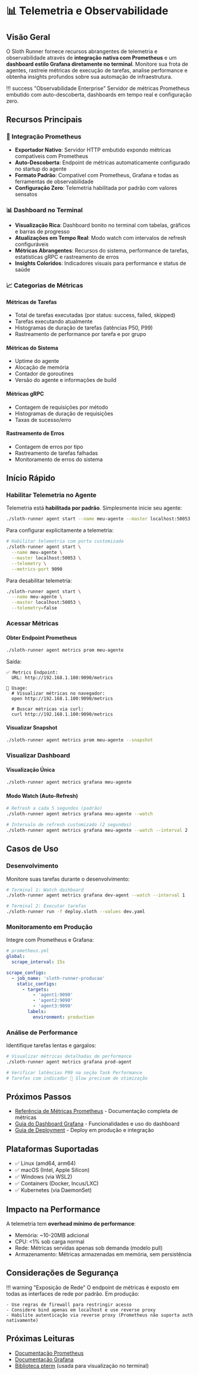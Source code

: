 # 📊 Telemetria e Observabilidade

## Visão Geral

O Sloth Runner fornece recursos abrangentes de telemetria e observabilidade através de **integração nativa com Prometheus** e um **dashboard estilo Grafana diretamente no terminal**. Monitore sua frota de agentes, rastreie métricas de execução de tarefas, analise performance e obtenha insights profundos sobre sua automação de infraestrutura.

!!! success "Observabilidade Enterprise"
    Servidor de métricas Prometheus embutido com auto-descoberta, dashboards em tempo real e configuração zero.

## Recursos Principais

### 🎯 Integração Prometheus

- **Exportador Nativo**: Servidor HTTP embutido expondo métricas compatíveis com Prometheus
- **Auto-Descoberta**: Endpoint de métricas automaticamente configurado no startup do agente
- **Formato Padrão**: Compatível com Prometheus, Grafana e todas as ferramentas de observabilidade
- **Configuração Zero**: Telemetria habilitada por padrão com valores sensatos

### 📊 Dashboard no Terminal

- **Visualização Rica**: Dashboard bonito no terminal com tabelas, gráficos e barras de progresso
- **Atualizações em Tempo Real**: Modo watch com intervalos de refresh configuráveis
- **Métricas Abrangentes**: Recursos do sistema, performance de tarefas, estatísticas gRPC e rastreamento de erros
- **Insights Coloridos**: Indicadores visuais para performance e status de saúde

### 📈 Categorias de Métricas

#### Métricas de Tarefas
- Total de tarefas executadas (por status: success, failed, skipped)
- Tarefas executando atualmente
- Histogramas de duração de tarefas (latências P50, P99)
- Rastreamento de performance por tarefa e por grupo

#### Métricas do Sistema
- Uptime do agente
- Alocação de memória
- Contador de goroutines
- Versão do agente e informações de build

#### Métricas gRPC
- Contagem de requisições por método
- Histogramas de duração de requisições
- Taxas de sucesso/erro

#### Rastreamento de Erros
- Contagem de erros por tipo
- Rastreamento de tarefas falhadas
- Monitoramento de erros do sistema

## Início Rápido

### Habilitar Telemetria no Agente

Telemetria está **habilitada por padrão**. Simplesmente inicie seu agente:

```bash
./sloth-runner agent start --name meu-agente --master localhost:50053
```

Para configurar explicitamente a telemetria:

```bash
# Habilitar telemetria com porta customizada
./sloth-runner agent start \
  --name meu-agente \
  --master localhost:50053 \
  --telemetry \
  --metrics-port 9090
```

Para desabilitar telemetria:

```bash
./sloth-runner agent start \
  --name meu-agente \
  --master localhost:50053 \
  --telemetry=false
```

### Acessar Métricas

#### Obter Endpoint Prometheus

```bash
./sloth-runner agent metrics prom meu-agente
```

Saída:
```
✅ Metrics Endpoint:
  URL: http://192.168.1.100:9090/metrics

📝 Usage:
  # Visualizar métricas no navegador:
  open http://192.168.1.100:9090/metrics

  # Buscar métricas via curl:
  curl http://192.168.1.100:9090/metrics
```

#### Visualizar Snapshot

```bash
./sloth-runner agent metrics prom meu-agente --snapshot
```

### Visualizar Dashboard

#### Visualização Única

```bash
./sloth-runner agent metrics grafana meu-agente
```

#### Modo Watch (Auto-Refresh)

```bash
# Refresh a cada 5 segundos (padrão)
./sloth-runner agent metrics grafana meu-agente --watch

# Intervalo de refresh customizado (2 segundos)
./sloth-runner agent metrics grafana meu-agente --watch --interval 2
```

## Casos de Uso

### Desenvolvimento

Monitore suas tarefas durante o desenvolvimento:

```bash
# Terminal 1: Watch dashboard
./sloth-runner agent metrics grafana dev-agent --watch --interval 1

# Terminal 2: Executar tarefas
./sloth-runner run -f deploy.sloth --values dev.yaml
```

### Monitoramento em Produção

Integre com Prometheus e Grafana:

```yaml
# prometheus.yml
global:
  scrape_interval: 15s

scrape_configs:
  - job_name: 'sloth-runner-producao'
    static_configs:
      - targets:
          - 'agent1:9090'
          - 'agent2:9090'
          - 'agent3:9090'
        labels:
          environment: production
```

### Análise de Performance

Identifique tarefas lentas e gargalos:

```bash
# Visualizar métricas detalhadas de performance
./sloth-runner agent metrics grafana prod-agent

# Verificar latências P99 na seção Task Performance
# Tarefas com indicador 🔴 Slow precisam de otimização
```

## Próximos Passos

- [Referência de Métricas Prometheus](prometheus-metrics.md) - Documentação completa de métricas
- [Guia do Dashboard Grafana](grafana-dashboard.md) - Funcionalidades e uso do dashboard
- [Guia de Deployment](deployment.md) - Deploy em produção e integração

## Plataformas Suportadas

- ✅ Linux (amd64, arm64)
- ✅ macOS (Intel, Apple Silicon)
- ✅ Windows (via WSL2)
- ✅ Containers (Docker, Incus/LXC)
- ✅ Kubernetes (via DaemonSet)

## Impacto na Performance

A telemetria tem **overhead mínimo de performance**:

- Memória: ~10-20MB adicional
- CPU: <1% sob carga normal
- Rede: Métricas servidas apenas sob demanda (modelo pull)
- Armazenamento: Métricas armazenadas em memória, sem persistência

## Considerações de Segurança

!!! warning "Exposição de Rede"
    O endpoint de métricas é exposto em todas as interfaces de rede por padrão. Em produção:

    - Use regras de firewall para restringir acesso
    - Considere bind apenas em localhost e use reverse proxy
    - Habilite autenticação via reverse proxy (Prometheus não suporta auth nativamente)

## Próximas Leituras

- [Documentação Prometheus](https://prometheus.io/docs/)
- [Documentação Grafana](https://grafana.com/docs/)
- [Biblioteca pterm](https://github.com/pterm/pterm) (usada para visualização no terminal)
